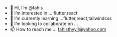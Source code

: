 - 👋 Hi, I’m @fahis
- 👀 I’m interested in ... flutter,react
- 🌱 I’m currently learning ...flutter,react,tailwindcss
- 💞️ I’m looking to collaborate on ...
- 📫 How to reach me ... fahisthyyil@yahoo.com

<!---
fahis1/fahis1 is a ✨ special ✨ repository because its `README.md` (this file) appears on your GitHub profile.
You can click the Preview link to take a look at your changes.
--->
